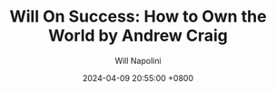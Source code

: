 ---
title: "Will On Success: How to Own the World by Andrew Craig"
author: Will Napolini
date: 2024-04-09 20:55:00 +0800
categories: [Mindset, Book-summaries]
tags:
  [
    how-to-own-the-world,
    andrew-craig,
    success-strategies,
    self-improvement,
    business-growth,
    entrepreneurship,
    personal-finance,
    wealth-creation,
    motivation-tips,
    goal-setting,
    career-advice,
    achieving-success,
    business-mindset,
    financial-freedom,
    leadership-skills
  ]
image: https://pbs.twimg.com/media/GO1ryanWEAAA5I8?format=jpg&name=large
alt: "Will On Success: How to Own the World by Andrew Craig"
fallback:
  - 
  # Replace with the URL of your backup image
  -
  # Replace with the URL of your backup image
---